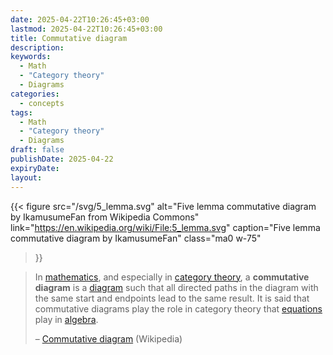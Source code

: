 ```yaml
---
date: 2025-04-22T10:26:45+03:00
lastmod: 2025-04-22T10:26:45+03:00
title: Commutative diagram
description: 
keywords:
  - Math
  - "Category theory"
  - Diagrams
categories:
  - concepts
tags:
  - Math
  - "Category theory"
  - Diagrams
draft: false
publishDate: 2025-04-22
expiryDate: 
layout:
---
```

{{< figure
  src="/svg/5_lemma.svg"
  alt="Five lemma commutative diagram by IkamusumeFan from Wikipedia Commons"
  link="https://en.wikipedia.org/wiki/File:5_lemma.svg"
  caption="Five lemma commutative diagram by IkamusumeFan"
  class="ma0 w-75"
>}}

> In [mathematics](https://en.wikipedia.org/wiki/Mathematics "Mathematics"), and especially in [category theory](https://en.wikipedia.org/wiki/Category_theory "Category theory"), a **commutative diagram** is a [diagram](https://en.wikipedia.org/wiki/Diagram_\(category_theory\) "Diagram (category theory)") such that all directed paths in the diagram with the same start and endpoints lead to the same result. It is said that commutative diagrams play the role in category theory that [equations](https://en.wikipedia.org/wiki/Equations "Equations") play in [algebra](https://en.wikipedia.org/wiki/Algebra "Algebra").
> 
> – [Commutative diagram](https://en.wikipedia.org/wiki/Commutative_diagram) (Wikipedia)
